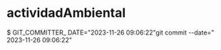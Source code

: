 # actividadAmbiental

$ GIT_COMMITTER_ DATE="2023-11-26
09:06:22"git commit --date=" 2023-11-26
09:06:22"
